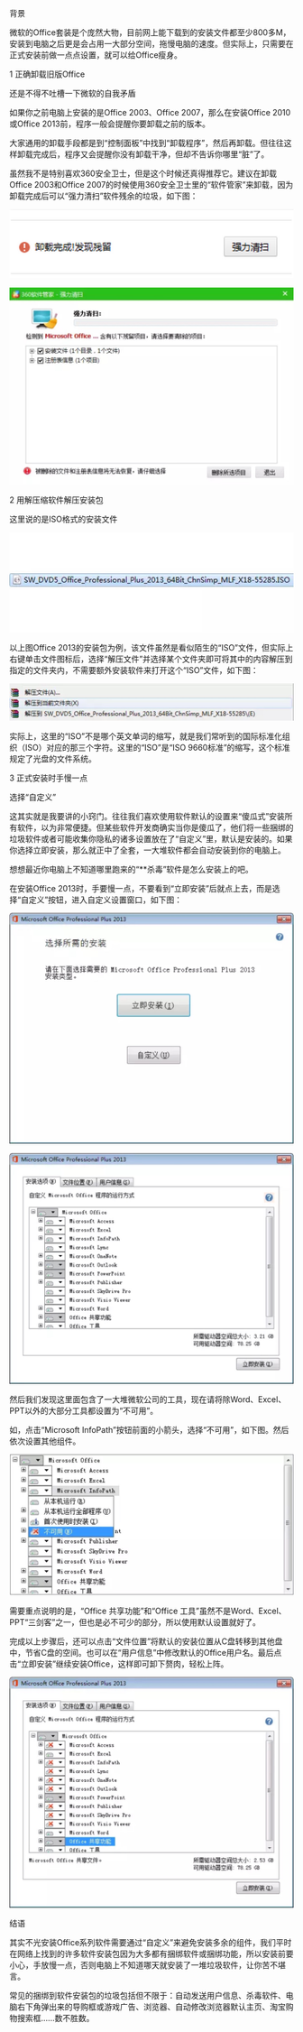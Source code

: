 背景

微软的Office套装是个庞然大物，目前网上能下载到的安装文件都至少800多M，安装到电脑之后更是会占用一大部分空间，拖慢电脑的速度。但实际上，只需要在正式安装前做一点点设置，就可以给Office瘦身。

1 正确卸载旧版Office

还是不得不吐槽一下微软的自我矛盾

如果你之前电脑上安装的是Office 2003、Office 2007，那么在安装Office 2010或Office 2013前，程序一般会提醒你要卸载之前的版本。

大家通用的卸载手段都是到“控制面板”中找到“卸载程序”，然后再卸载。但往往这样卸载完成后，程序又会提醒你没有卸载干净，但却不告诉你哪里“脏”了。

虽然我不是特别喜欢360安全卫士，但是这个时候还真得推荐它。建议在卸载Office 2003和Office 2007的时候使用360安全卫士里的“软件管家”来卸载，因为卸载完成后可以“强力清扫”软件残余的垃圾，如下图：

![](Pics/D-2.jpg)

![](Pics/D-3.jpg)


2 用解压缩软件解压安装包

这里说的是ISO格式的安装文件

![](Pics/D-4.jpg)

以上图Office 2013的安装包为例，该文件虽然是看似陌生的“ISO”文件，但实际上右键单击文件图标后，选择“解压文件”并选择某个文件夹即可将其中的内容解压到指定的文件夹内，不需要额外安装软件来打开这个“ISO”文件，如下图：

![](Pics/D-5.jpg)

实际上，这里的“ISO”不是哪个英文单词的缩写，就是我们常听到的国际标准化组织（ISO）对应的那三个字符。这里的“ISO”是“ISO 9660标准”的缩写，这个标准规定了光盘的文件系统。

3 正式安装时手慢一点

选择“自定义”

这其实就是我要讲的小窍门。往往我们喜欢使用软件默认的设置来“傻瓜式”安装所有软件，以为非常便捷。但某些软件开发商确实当你是傻瓜了，他们将一些捆绑的垃圾软件或者可能收集你隐私的诸多设置放在了“自定义”里，默认是安装的。如果你选择立即安装，那么就正中了全套，一大堆软件都会自动安装到你的电脑上。

想想最近你电脑上不知道哪里跑来的“**杀毒”软件是怎么安装上的吧。

在安装Office 2013时，手要慢一点，不要看到“立即安装”后就点上去，而是选择“自定义”按钮，进入自定义设置窗口，如下图：

![](Pics/D-6.jpg)

![](Pics/D-7.jpg)

然后我们发现这里面包含了一大堆微软公司的工具，现在请将除Word、Excel、PPT以外的大部分工具都设置为“不可用”。

如，点击“Microsoft InfoPath”按钮前面的小箭头，选择“不可用”，如下图。然后依次设置其他组件。

![](Pics/D-8.jpg)

需要重点说明的是，“Office 共享功能”和“Office 工具”虽然不是Word、Excel、PPT“三剑客”之一，但也是必不可少的部分，所以使用默认设置就好了。

完成以上步骤后，还可以点击“文件位置”将默认的安装位置从C盘转移到其他盘中，节省C盘的空间。也可以在“用户信息”中修改默认的Office用户名。最后点击“立即安装”继续安装Office，这样即可卸下赘肉，轻松上阵。

![](Pics/D-9.jpg)

结语

其实不光安装Office系列软件需要通过“自定义”来避免安装多余的组件，我们平时在网络上找到的许多软件安装包因为大多都有捆绑软件或捆绑功能，所以安装前要小心，手放慢一点，否则电脑上不知道哪天就安装了一堆垃圾软件，让你苦不堪言。

常见的捆绑到软件安装包的垃圾包括但不限于：自动发送用户信息、杀毒软件、电脑右下角弹出来的导购框或游戏广告、浏览器、自动修改浏览器默认主页、淘宝购物搜索框......数不胜数。